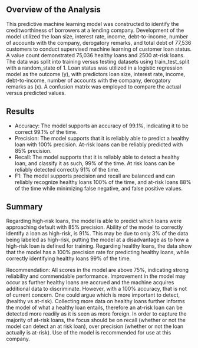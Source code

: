 ## Overview of the Analysis
This predictive machine learning model was constructed to identify the creditworthiness of borrowers at a lending company. Development of the model utilized the loan size, interest rate, income, debt-to-income, number of accounts with the company, derogatory remarks, and total debt of 77,536 customers to conduct supervised machine learning of customer loan status. A value count demonstrated 75,036 healthy loans and 2500 at-risk loans. The data was split into training versus testing datasets using train_test_split with a random_state of 1. Loan status was utilized in a logistic regression model as the outcome (y), with predictors loan size, interest rate, income, debt-to-income, number of accounts with the company, derogatory remarks as (x). A confusion matrix was employed to compare the actual versus predicted values.

## Results
* Accuracy: The model supports an accuracy of 99.1%, indicating it to be correct 99.1% of the time.
* Precision: The model supports that it is reliably able to predict a healthy loan with 100% precision. At-risk loans can be reliably predicted with 85% precision.  
* Recall: The model supports that it is reliably able to detect a healthy loan, and classify it as such, 99% of the time. At risk loans can be reliably detected correctly 91% of the time.
* F1: The model supports precision and recall are balanced and can reliably recognize healthy loans 100% of the       time, and at-risk loans 88% of the time while minimizing false negative, and false positive values. 

## Summary
Regarding high-risk loans, the model is able to predict which loans were approaching default with 85% precision. Ability of the model to correctly identify a loan as high-risk, is 91%. This may be due to only 3% of the data being labeled as high-risk, putting the model at a disadvantage as to how a high-risk loan is defined for training. Regarding healthy loans, the data show that the model has a 100% precision rate for predicting healthy loans, while correctly identifying healthy loans 99% of the time.

Recommendation: All scores in the model are above 75%, indicating strong reliability and commendable performance. Improvement in the model may occur as further healthy loans are accrued and the machine acquires additional data to discriminate. However, with a 100% accuracy, that is not of current concern. One could argue which is more important to detect, (healthy vs at-risk). Collecting more data on healthy loans further informs the model of what a healthy loan entails, therefore an at-risk loan can be detected more readily as it is seen as more foreign. In order to capture the majority of at-risk loans, the focus should be on recall (whether or not the model can detect an at risk loan), over precision (whether or not the loan actually is at-risk). Use of the model is recommended for use at this company.
